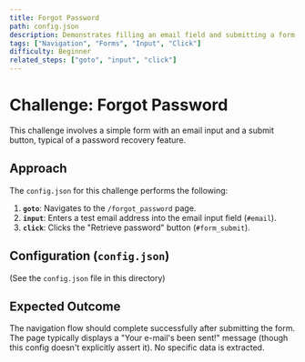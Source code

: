 ```yaml
---
title: Forgot Password
path: config.json
description: Demonstrates filling an email field and submitting a form, simulating a password recovery request.
tags: ["Navigation", "Forms", "Input", "Click"]
difficulty: Beginner
related_steps: ["goto", "input", "click"]
---
```


# Challenge: Forgot Password

This challenge involves a simple form with an email input and a submit button, typical of a password recovery feature.

## Approach

The `config.json` for this challenge performs the following:

1.  **`goto`**: Navigates to the `/forgot_password` page.
2.  **`input`**: Enters a test email address into the email input field (`#email`).
3.  **`click`**: Clicks the "Retrieve password" button (`#form_submit`).

## Configuration (`config.json`)

(See the `config.json` file in this directory)

## Expected Outcome

The navigation flow should complete successfully after submitting the form. The page typically displays a "Your e-mail's been sent!" message (though this config doesn't explicitly assert it). No specific data is extracted.
